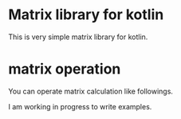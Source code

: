 #  Matrix library for kotlin

This is very simple matrix library for kotlin. 

# matrix operation

You can operate matrix calculation like followings.

I am working in progress to write examples.
